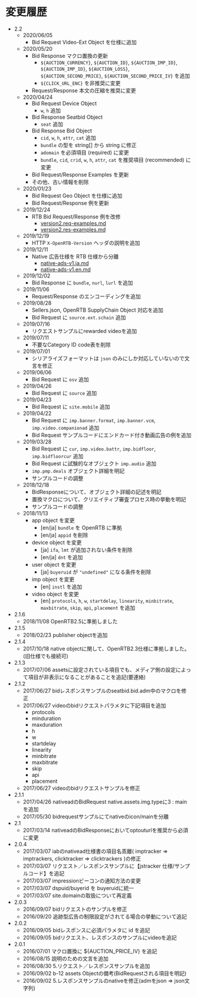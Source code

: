 # 変更履歴

* 2.2
    * 2020/06/05
        * Bid Request Video-Ext Object を仕様に追加
    * 2020/05/20
        * Bid Response マクロ置換の更新
            * `${AUCTION_CURRENCY}`, `${AUCTION_ID}`, `${AUCTION_IMP_ID}`, `${AUCTION_IMP_ID}`, `${AUCTION_LOSS}`, `${AUCTION_SECOND_PRICE}`, `${AUCTION_SECOND_PRICE_IV}` を追加
            * `${CLICK_URL_ENC}` を非推奨に変更
        * Request/Response 本文の圧縮を推奨に変更
    * 2020/04/24
        * Bid Request Device Object
            * `w`, `h` 追加
        * Bid Response Seatbid Object
            * `seat` 追加
        * Bid Response Bid Object
            * `cid`, `w`, `h`, `attr`, `cat` 追加
            * `bundle` の型を string[] から string に修正
            * `adomain` を必須項目 (required) に変更
            * `bundle`, `cid`, `crid`, `w`, `h`, `attr`, `cat` を推奨項目 (recommended) に変更
        * Bid Request/Response Examples を更新
        * その他、古い情報を削除
    * 2020/01/23
        * Bid Request Geo Object を仕様に追加
        * Bid Request/Response 例を更新
    * 2019/12/24
        * RTB Bid Request/Response 例を改修
            * [version2.req-examples.md](version2.req-examples.md)
            * [version2.res-examples.md](version2.res-examples.md)
    * 2019/12/19
        * HTTP `X-OpenRTB-Version` ヘッダの説明を追加
    * 2019/12/11
        * Native 広告仕様を RTB 仕様から分離
            * [native-ads-v1.ja.md](native-ads-v1.ja.md)
            * [native-ads-v1.en.md](native-ads-v1.en.md)
    * 2019/12/02
        * Bid Response に `bundle`, `nurl`, `lurl` を追加
    * 2019/11/06
        * Request/Response のエンコーディングを追加
    * 2019/08/28
        * Sellers.json, OpenRTB SupplyChain Object 対応を追加
        * Bid Request に `source.ext.schain` 追加
    * 2019/07/16
        * リクエストサンプルにrewarded videoを追加
    * 2019/07/11
        * 不要なCategory ID code表を削除
    * 2019/07/01
        * シリアライズフォーマットは `json` のみにしか対応していないので文言を修正
    * 2019/06/06
        * Bid Request に `osv` 追加
    * 2019/04/26
        * Bid Request に `source` 追加
    * 2019/04/23
        * Bid Request に `site.mobile` 追加
    * 2019/04/22
        * Bid Request に `imp.banner.format`, `imp.banner.vcm`, `imp.video.companionad` 追加
        * Bid Request サンプルコードにエンドカード付き動画広告の例を追加
    * 2019/03/28
        * Bid Request に `cur`, `imp.video.battr`, `imp.bidfloor`, `imp.bidfloorcur` 追加
        * Bid Request に試験的なオブジェクト `imp.audio` 追加
        * `imp.pmp.deals` オブジェクト詳細を明記
        * サンプルコードの調整
    * 2018/12/18
        * BidResponseについて、オブジェクト詳細の記述を明記
        * 置換マクロについて、クリエイティブ審査プロセス時の挙動を明記
        * サンプルコードの調整
    * 2018/11/13
        * app object を変更
            * [en/ja] `bundle` を OpenRTB に準拠
            * [en/ja] `appid` を削除
        * device object を変更
            * [ja] `ifa`, `lmt` が追加されない条件を削除
            * [en/ja] `dnt` を追加
        * user object を変更
            * [ja] `buyeruid` が `"undefined"` になる条件を削除
        * imp object を変更
            * [en] `instl` を追加
        * video object を変更
            * [en] `protocols`, `h`, `w`, `startdelay`, `linearity`, `minbitrate`, `maxbitrate`, `skip`, `api`, `placement` を追加
* 2.1.6
    * 2018/11/08 OpenRTB2.5に準拠しました
* 2.1.5
    * 2018/02/23 publisher objectを追加
* 2.1.4
    * 2017/10/18 native objectに関して、OpenRTB2.3仕様に準拠しました。(旧仕様でも接続可)
* 2.1.3
    * 2017/07/06 assetsに設定されている項目でも、メディア側の設定によって項目が非表示になることがあることを追記(要連絡)
* 2.1.2
    * 2017/06/27 bidレスポンスサンプルのseatbid.bid.adm中のマクロを修正
    * 2017/06/27 videoのbidリクエストパラメタに下記項目を追加
        * protocols
        * minduration
        * maxduration
        * h
        * w
        * startdelay
        * linearity
        * minbitrate
        * maxbitrate
        * skip
        * api
        * placement
    * 2017/06/27 videoのbidリクエストサンプルを修正
* 2.1.1
    * 2017/04/26 nativeadのBidRequest native.assets.img.typeに3 : mainを追加
    * 2017/05/30 bidrequestサンプルにてnativeのicon/mainを分離
* 2.1
    * 2017/03/14 nativeadのBidResponseにおいてoptouturlを推奨から必須に変更
* 2.0.4
    * 2017/03/07 iabのnativead仕様書の項目名乖離( imptracker => imptrackers, clicktracker => clicktrackers )の修正
    * 2017/03/07 リクエスト／レスポンスサンプルに【jstracker 仕様/サンプルコード】を追記
    * 2017/03/07 impressionビーコンの通知方法の変更
    * 2017/03/07 dspuid/buyerid を buyeruidに統一
    * 2017/03/07 site.domainの取扱について再定義
* 2.0.3
    * 2016/09/07 bidリクエストのサンプルを修正
    * 2016/09/20 追跡型広告の制限設定がされてる場合の挙動について追記
* 2.0.2
    * 2016/09/05 bidレスポンスに必須パラメタに id を追記
    * 2016/09/05 bidリクエスト、レスポンスのサンプルにvideoを追記
* 2.0.1
    * 2016/07/01 マクロ置換に ${AUCTION_PRICE_IV} を追記
    * 2016/08/15 説明のための文言を追加
    * 2016/08/30 5.リクエスト／レスポンスサンプルを追加
    * 2016/09/02 b-12 assets Objectの備考(BidRequestされる項目を明記)
    * 2016/09/02 5.レスポンスサンプルのnativeを修正(admをjson => json文字列)
